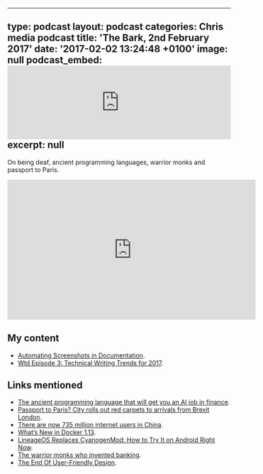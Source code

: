  - --
type: podcast
layout: podcast
categories: Chris media podcast
title: 'The Bark, 2nd February 2017'
date: '2017-02-02 13:24:48 +0100'
image: null
podcast_embed: <iframe width="100%" height="166" scrolling="no" frameborder="no" src="https://w.soundcloud.com/player/?url=https%3A//api.soundcloud.com/tracks/305724475&amp;color=ff5500&amp;auto_play=false&amp;hide_related=false&amp;show_comments=true&amp;show_user=true&amp;show_reposts=false"></iframe>
excerpt: null
---

On being deaf, ancient programming languages, warrior monks and passport to Paris.

<iframe width="560" height="315" src="https://www.youtube.com/embed/eP4fL3jRtS0" frameborder="0" allowfullscreen></iframe>

## My content

-   [Automating Screenshots in Documentation](https://blog.codeship.com/automating-screenshots-in-documentation).
-   [Wtd Episode 3: Technical Writing Trends for 2017](http://podcast.writethedocs.org/2017/01/25/episode-3-trends/).

## Links mentioned

-   [The ancient programming language that will get you an AI job in finance](http://news.efinancialcareers.com/uk-en/271640/best-programming-language-for-ai-jobs/).
-   [Passport to Paris? City rolls out red carpets to arrivals from Brexit London](https://www.theguardian.com/cities/2017/jan/25/passport-paris-city-red-carpet-arrivals-brexit-london).
-   [There are now 735 million internet users in China](http://mashable.com/2017/01/25/china-internet-users-731-million/#Gjc76_KUYiqd).
-   [What’s New in Docker 1.13](https://blog.codeship.com/whats-new-docker-1-13/).
-   [LineageOS Replaces CyanogenMod: How to Try It on Android Right Now](http://www.makeuseof.com/tag/lineageos-replaces-cyanogenmod-try-android-right-now/).
-   [The warrior monks who invented banking](http://www.bbc.com/news/business-38499883).
-   [The End Of User-Friendly Design](https://www.fastcodesign.com/3067070/the-end-of-user-friendly-design).
